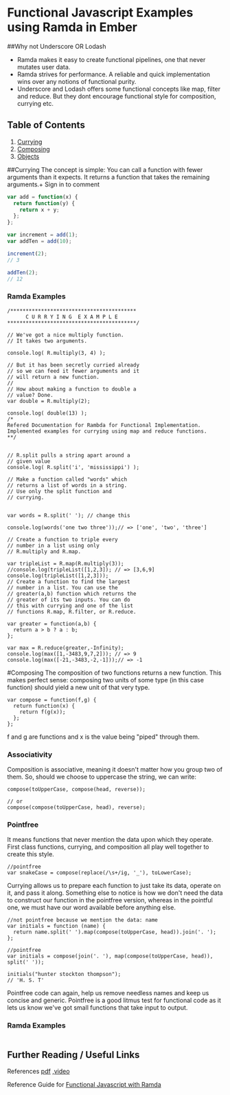 # Functional Javascript Examples using Ramda in Ember
##Why not Underscore OR Lodash
* Ramda  makes it easy to create functional pipelines, one that never mutates user data.
* Ramda strives for performance. A reliable and quick implementation wins over any notions of functional purity.
* Underscore and Lodash offers some functional concepts like map, filter and reduce. But they dont encourage functional style for composition, currying etc.


## Table of Contents

  1. [Currying](#Currying)
  1. [Composing](#Composing)
  1. [Objects](#objects)

##Currying
The concept is simple: You can call a function with fewer arguments than it expects. It returns a function that takes the remaining arguments.+
Sign in to comment

```js
var add = function(x) {
  return function(y) {
    return x + y;
  };
};

var increment = add(1);
var addTen = add(10);

increment(2);
// 3

addTen(2);
// 12
```
### Ramda Examples
```
/*****************************************
      C U R R Y I N G  E X A M P L E
******************************************/

// We've got a nice multiply function.
// It takes two arguments.

console.log( R.multiply(3, 4) );

// But it has been secretly curried already
// so we can feed it fewer arguments and it
// will return a new function.
//
// How about making a function to double a
// value? Done.
var double = R.multiply(2);

console.log( double(13) );
/*
Refered Documentation for Rambda for Functional Implementation.
Implemented examples for currying using map and reduce functions.
**/


// R.split pulls a string apart around a
// given value
console.log( R.split('i', 'mississippi') );

// Make a function called "words" which
// returns a list of words in a string.
// Use only the split function and
// currying.


var words = R.split(' '); // change this

console.log(words('one two three'));// => ['one', 'two', 'three']

// Create a function to triple every
// number in a list using only
// R.multiply and R.map.

var tripleList = R.map(R.multiply(3));
//console.log(tripleList([1,2,3]); // => [3,6,9]
console.log(tripleList([1,2,3]));
// Create a function to find the largest
// number in a list. You can use the
// greater(a,b) function which returns the
// greater of its two inputs. You can do
// this with currying and one of the list
// functions R.map, R.filter, or R.reduce.

var greater = function(a,b) {
  return a > b ? a : b;
};

var max = R.reduce(greater,-Infinity);
console.log(max([1,-3483,9,7,2])); // => 9
console.log(max([-21,-3483,-2,-1]));// => -1
```

#Composing
The composition of two functions returns a new function. This makes perfect sense: composing two units of some type (in this case function) should yield a new unit of that very type.
```
var compose = function(f,g) {
  return function(x) {
    return f(g(x));
  };
};
```
f and g are functions and x is the value being "piped" through them.

### Associativity
Composition is associative, meaning it doesn't matter how you group two of them. So, should we choose to uppercase the string, we can write:
```
compose(toUpperCase, compose(head, reverse));

// or
compose(compose(toUpperCase, head), reverse);
```
### Pointfree
 It means functions that never mention the data upon which they operate. First class functions, currying, and composition all play well together to create this style.
 ```
 //pointfree
 var snakeCase = compose(replace(/\s+/ig, '_'), toLowerCase);

 ```
 Currying allows us to prepare each function to just take its data, operate on it, and pass it along. Something else to notice is how we don't need the data to construct our function in the pointfree version, whereas in the pointful one, we must have our word available before anything else.
 ```
 //not pointfree because we mention the data: name
 var initials = function (name) {
   return name.split(' ').map(compose(toUpperCase, head)).join('. ');
 };

 //pointfree
 var initials = compose(join('. '), map(compose(toUpperCase, head)), split(' '));

 initials("hunter stockton thompson");
 // 'H. S. T'
 
 ```
 Pointfree code can again, help us remove needless names and keep us concise and generic. Pointfree is a good litmus test for functional code as it lets us know we've got small functions that take input to output.
 ### Ramda Examples
 ```

 ```



## Further Reading / Useful Links
References [pdf](http://sencjw.com/talks/js_is_for_functions.pdf)  ,[video](https://www.youtube.com/watch?v=m3svKOdZijA)

Reference Guide for [Functional Javascript with Ramda](https://github.com/MostlyAdequate/mostly-adequate-guide/tree/69ebed50eded952a86082fb7ac745db7323d3e91)
